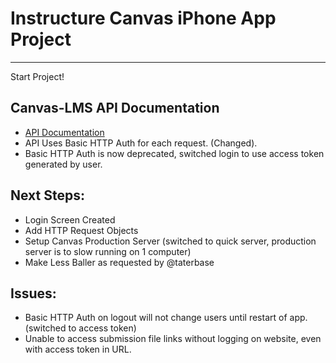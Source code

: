 # Instructure Canvas iPhone App Project
***

Start Project!

## Canvas-LMS API Documentation 

* [API Documentation](http://instructure.github.com/canvas-lms/doc/api/basics.html)
* API Uses Basic HTTP Auth for each request. (Changed).
* Basic HTTP Auth is now deprecated, switched login to use access token generated by user.

## Next Steps:

* Login Screen Created
* Add HTTP Request Objects
* Setup Canvas Production Server (switched to quick server, production server is to slow running on 1 computer)
* Make Less Baller as requested by @taterbase

## Issues:

* Basic HTTP Auth on logout will not change users until restart of app. (switched to access token)
* Unable to access submission file links without logging on website, even with access token in URL.




